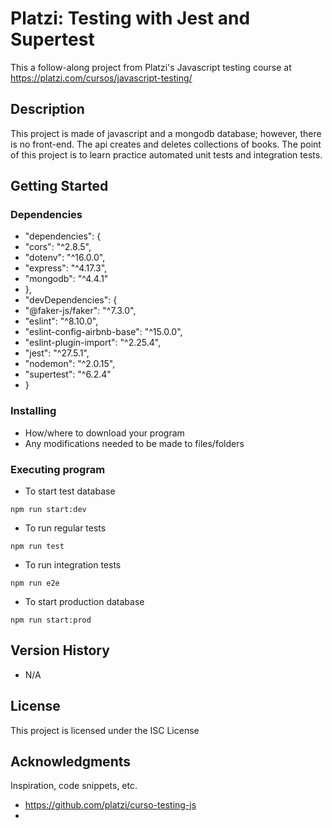 # Platzi: Testing with Jest and Supertest


This a follow-along project from Platzi's Javascript testing course at https://platzi.com/cursos/javascript-testing/

## Description

This project is made of javascript and a mongodb database; however, there is no front-end. The api creates and deletes collections of books. The point of this project is to learn practice automated unit tests and integration tests.

## Getting Started

### Dependencies

*  "dependencies": {
*    "cors": "^2.8.5",
*    "dotenv": "^16.0.0",
*    "express": "^4.17.3",
*    "mongodb": "^4.4.1"
*  },
*  "devDependencies": {
*    "@faker-js/faker": "^7.3.0",
*    "eslint": "^8.10.0",
*    "eslint-config-airbnb-base": "^15.0.0",
*    "eslint-plugin-import": "^2.25.4",
*    "jest": "^27.5.1",
*    "nodemon": "^2.0.15",
*    "supertest": "^6.2.4"
*  }

### Installing

* How/where to download your program
* Any modifications needed to be made to files/folders

### Executing program

* To start test database
```
npm run start:dev
```
* To run regular tests
```
npm run test
```
* To run integration tests
```
npm run e2e
```
* To start production database
```
npm run start:prod
```

## Version History

* N/A

## License

This project is licensed under the ISC License

## Acknowledgments

Inspiration, code snippets, etc.
* https://github.com/platzi/curso-testing-js
*
